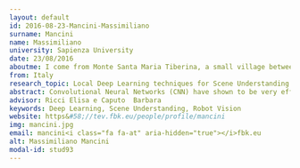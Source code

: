 ```yaml
---
layout: default 
id: 2016-08-23-Mancini-Massimiliano
surname: Mancini
name: Massimiliano
university: Sapienza University
date: 23/08/2016
aboutme: I come from Monte Santa Maria Tiberina, a small village between Umbria and Tuscany. I received my Bachelor degree in Computer and Electronic Engineering from University of Perugia in 2014, continuing my studies at University of Rome "La Sapienza", where I received my Master degree in Artificial Intelligence and Robotics in 2016.
from: Italy
research_topic: Local Deep Learning techniques for Scene Understanding
abstract: Convolutional Neural Networks (CNN) have shown to be very effective for addressing many computer vision tasks being the current state-of-the-art in object and scene recognition and semantic segmentation. In addition, their layers are able to create abstract images representation very effective as features, beating standard handcrafted approaches. However, there is still evidence that CNNs are not strong enough to tackle local variations and their training algorithms are not able to generalize enough to correctly address problems such as domain shift. My PhD goal is to exploit the CNNs power, together with the combination of local features, to clearly leverage the information coming from each part of the image, addressing tasks such as Scene Recognition and Understanding. The main idea is that not focusing on a single image representation helps building classifiers with enhanced generalization capabilities and increased power.
advisor: Ricci Elisa e Caputo  Barbara
keywords: Deep Learning, Scene Understanding, Robot Vision
website: https&#58;//tev.fbk.eu/people/profile/mancini
img: mancini.jpg
email: mancini<i class="fa fa-at" aria-hidden="true"></i>fbk.eu
alt: Massimiliano Mancini
modal-id: stud93
---
```

